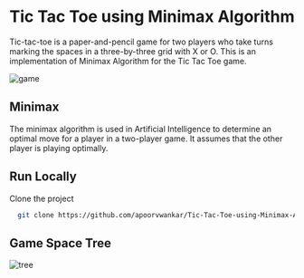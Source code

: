 # Tic Tac Toe using Minimax Algorithm

Tic-tac-toe is a paper-and-pencil game for two players who take turns marking the spaces in a three-by-three grid with X or O.
This is an implementation of Minimax Algorithm for the Tic Tac Toe game. 

![game](https://user-images.githubusercontent.com/74948909/169686252-4ef3e57a-d8ce-4d26-b974-f44be49fd62f.jpg)

## Minimax

The minimax algorithm is used in Artificial Intelligence to determine an optimal move for a player in a two-player game. It assumes that the other player is playing optimally.
## Run Locally

Clone the project

```bash
  git clone https://github.com/apoorvwankar/Tic-Tac-Toe-using-Minimax-Algorithm
```



## Game Space Tree

![tree](https://user-images.githubusercontent.com/74948909/169686262-d0cc2c55-9443-463e-9ce8-d86cba023636.png)
